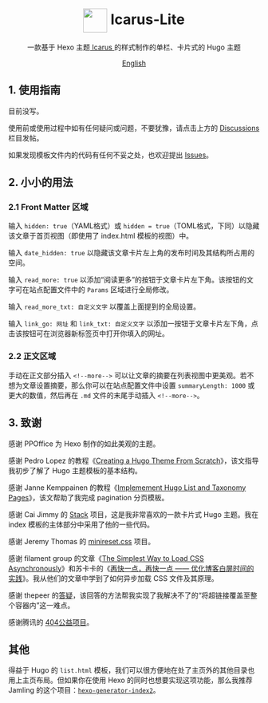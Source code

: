 
# <div align="center"><img align="center" width="48" height="48" src="https://cdn.jsdelivr.net/gh/airinghost/hugo-theme-icarus-lite/static/favicon.png">&nbsp;Icarus-Lite</div>

<p align="center">
	一款基于 Hexo 主题<a href="https://github.com/ppoffice/hexo-theme-icarus"> Icarus </a>的样式制作的单栏、卡片式的 Hugo 主题
</p>
<p align="center">
	<a href="README.md">English</a>
</p>



## 1. 使用指南

目前没写。

使用前或使用过程中如有任何疑问或问题，不要犹豫，请点击上方的 [Discussions](https://github.com/airinghost/hugo-theme-icarus-lite/discussions) 栏目发帖。

如果发现模板文件内的代码有任何不妥之处，也欢迎提出 [Issues](https://github.com/airinghost/hugo-theme-icarus-lite/issues)。



## 2. 小小的用法

### 2.1 Front Matter 区域

输入 `hidden: true`（YAML格式）或 `hidden = true`（TOML格式，下同）以隐藏该文章于首页视图（即使用了 index.html 模板的视图）中。

输入 `date_hidden: true` 以隐藏该文章卡片左上角的发布时间及其结构所占用的空间。

输入 `read_more: true` 以添加“阅读更多”的按钮于文章卡片左下角。该按钮的文字可在站点配置文件中的 `Params` 区域进行全局修改。

输入 `read_more_txt: 自定义文字` 以覆盖上面提到的全局设置。

输入 `link_go: 网址` 和 `link_txt: 自定义文字` 以添加一按钮于文章卡片左下角，点击该按钮可在浏览器新标签页中打开你填入的网址。

### 2.2 正文区域

手动在正文部分插入 `<!--more-->` 可以让文章的摘要在列表视图中更美观。若不想为文章设置摘要，那么你可以在站点配置文件中设置 `summaryLength: 1000` 或更大的数值，然后再在 `.md` 文件的末尾手动插入 `<!--more-->`。



## 3. 致谢

感谢 PPOffice 为 Hexo 制作的如此美观的主题。

感谢 Pedro Lopez 的教程《[Creating a Hugo Theme From Scratch](https://retrolog.io/blog/creating-a-hugo-theme-from-scratch/)》，该文指导我初步了解了 Hugo 主题模板的基本结构。

感谢 Janne Kemppainen 的教程《[Implemement Hugo List and Taxonomy Pages](https://pakstech.com/blog/hugo-list-page/)》，该文帮助了我完成 pagination 分页模板。

感谢 Cai Jimmy 的 [Stack](https://github.com/CaiJimmy/hugo-theme-stack) 项目，这是我非常喜欢的一款卡片式 Hugo 主题。我在 index 模板的主体部分中采用了他的一些代码。

感谢 Jeremy Thomas 的 [minireset.css](https://github.com/jgthms/minireset.css) 项目。

感谢 filament group 的文章《[The Simplest Way to Load CSS Asynchronously](https://www.filamentgroup.com/lab/load-css-simpler/)》和苏卡卡的《[再快一点，再快一点 —— 优化博客白屏时间的实践](https://blog.skk.moe/post/improve-fcp-for-my-blog/)》。我从他们的文章中学到了如何异步加载 CSS 文件及其原理。

感谢 thepeer 的[答疑](https://stackoverflow.com/questions/796087/make-a-div-into-a-link/3494108#3494108)，该回答的方法帮我实现了我解决不了的“将超链接覆盖至整个容器内”这一难点。

感谢腾讯的 [404公益项目](https://wj.qq.com/s2/9163450/732e/)。



## 其他

得益于 Hugo 的 `list.html` 模板，我们可以很方便地在处了主页外的其他目录也用上主页布局。但如果你在使用 Hexo 的同时也想要实现这项功能，那么我推荐 Jamling 的这个项目：[`hexo-generator-index2`](https://github.com/Jamling/hexo-generator-index2)。


